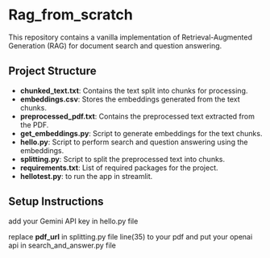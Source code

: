 # Rag_from_scratch
This repository contains a vanilla implementation of Retrieval-Augmented Generation (RAG) for document search and question answering. 

## Project Structure

- **chunked_text.txt**: Contains the text split into chunks for processing.
- **embeddings.csv**: Stores the embeddings generated from the text chunks.
- **preprocessed_pdf.txt**: Contains the preprocessed text extracted from the PDF.
- **get_embeddings.py**: Script to generate embeddings for the text chunks.
- **hello.py**: Script to perform search and question answering using the embeddings.
- **splitting.py**: Script to split the preprocessed text into chunks.
- **requirements.txt**: List of required packages for the project.
- **hellotest.py**: to run the app in streamlit.


## Setup Instructions
add your Gemini API key in hello.py file



replace **pdf_url** in splitting.py file  line(35) to your pdf and put your openai api in search_and_answer.py file


